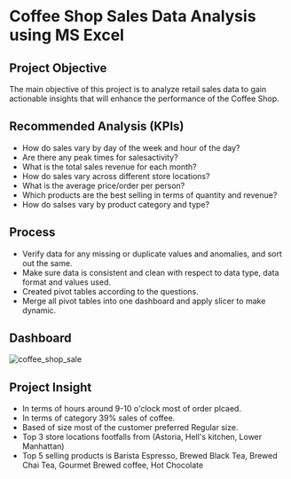 # Coffee Shop Sales Data Analysis using MS Excel

## Project Objective
The main objective of this project is to analyze retail sales data to gain actionable insights that will enhance the performance of the Coffee Shop.

## Recommended Analysis (KPIs)
- How do sales vary by day of the week and hour of the day?
- Are there any peak times for salesactivity?
- What is the total sales revenue for each month?
- How do sales vary across different store locations?
- What is the average price/order per person?
- Which products are the best selling in terms of quantity and revenue?
- How do salses vary by product category and type? 

## Process
- Verify data for any missing or duplicate values and anomalies, and sort out the same.
- Make sure data is consistent and clean with respect to data type, data format and values used.
- Created pivot tables according to the questions.
- Merge all pivot tables into one dashboard and apply slicer to make dynamic.

## Dashboard
![coffee_shop_sale](https://github.com/user-attachments/assets/4359bcd1-d98a-4edf-b232-0b6883ef59fc)

## Project Insight
- In terms of hours around 9-10 o'clock most of order plcaed.
- In terms of category 39% sales of coffee.
- Based of size most of the customer preferred Regular size.
- Top 3 store locations footfalls from (Astoria, Hell's kitchen, Lower Manhattan)
- Top 5 selling products is Barista Espresso, Brewed Black Tea, Brewed Chai Tea, Gourmet Brewed coffee, Hot Chocolate  

